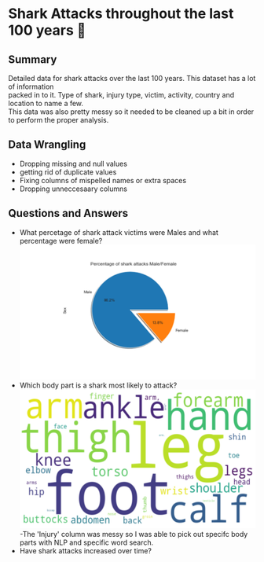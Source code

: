 # Shark Attacks throughout the last 100 years 🦈 <br>
## Summary
Detailed data for shark attacks over the last 100 years. This dataset has a lot of information <br>
packed in to it. Type of shark, injury type, victim, activity, country and location to name a few. <br>
This data was also pretty messy so it needed to be cleaned up a bit in order to perform the proper analysis. <br>

## Data Wrangling

+ Dropping missing and null values
+ getting rid of duplicate values
+ Fixing columns of mispelled names or extra spaces
+ Dropping unneccesaary columns


## Questions and Answers

<div>
  <ul>
    <li>What percetage of shark attack victims were Males and what percentage were female?</li>
   <img src="https://github.com/aarmobley/sharkattack/blob/main/Shark%20Attack%20pie.png" width="600"/>
    <li>Which body part is a shark most likely to attack?</li>
    <img src="https://github.com/aarmobley/sharkattack/blob/main/Shark%20attack%20wordcloud.png" width="600"/> <br>
     -The 'Injury' column was messy so I was able to pick out specifc body parts with NLP and specific word search. <br>
    <li>Have shark attacks increased over time?</li>
  </ul>
</div>





 
